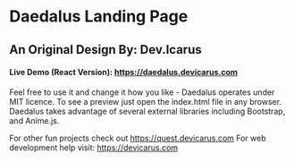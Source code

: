 # Daedalus Landing Page
## An Original Design By: Dev.Icarus
#### Live Demo (React Version): https://daedalus.devicarus.com

Feel free to use it and change it how you like - Daedalus operates under MIT licence. To see a preview just open the index.html file in any browser. Daedalus takes advantage of several external libraries including Bootstrap, and Anime.js. 

For other fun projects check out https://quest.devicarus.com
For web development help visit: https://devicarus.com
